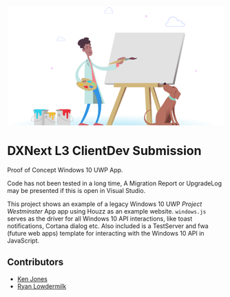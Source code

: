 <p align="center"><img src="img/pupadoo.svg"></p>

# DXNext L3 ClientDev Submission
Proof of Concept Windows 10 UWP App.

Code has not been tested in a long time, A Migration Report or UpgradeLog may be presented if this is open in Visual Studio.

This project shows an example of a legacy Windows 10 UWP *Project Westminster* App app using Houzz as an example website. `windows.js` serves as the driver for all Windows 10 API interactions, like toast notifications, Cortana dialog etc. Also included is a TestServer and fwa (future web apps) template for interacting with the Windows 10 API in JavaScript.

## Contributors
* [Ken Jones](https://www.linkedin.com/in/kenjon13)
* [Ryan Lowdermilk](https://github.com/ryanlowdermilk)